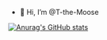 - 👋 Hi, I’m @T-the-Moose

[![Anurag's GitHub stats](https://github-readme-stats.vercel.app/apiT-the-Moose=anuraghazra)](https://github.com/anuraghazra/github-readme-stats)

